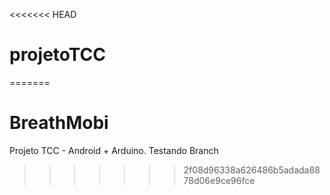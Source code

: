 <<<<<<< HEAD
# projetoTCC
=======
# BreathMobi
Projeto TCC - Android + Arduino.
Testando Branch
>>>>>>> 2f08d96338a626486b5adada8878d06e9ce96fce
